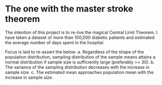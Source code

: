 # The one with the master stroke theorem
The intention of this project is to re-live the magical Central Limit Theorem.
I have taken a dataset of more than 100,000 diabetic patients and estimated the average number of days spent in the hospital.

Focus is laid to re-assert the below:
a. Regardless of the shape of the population distribution, sampling distribution of the sample means attains a normal distribution if sample size is sufficiently large (preferably >= 30).
b. The variance of the sampling distribution decreases with the increase in sample size.
c. The estimated mean approaches population mean with the increase in sample size.
